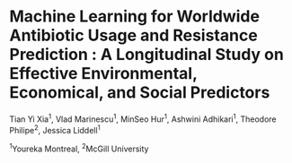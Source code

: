 # Machine Learning for Worldwide Antibiotic Usage and Resistance Prediction : A Longitudinal Study on Effective Environmental, Economical, and Social Predictors
Tian Yi Xia<sup>1</sup>, Vlad Marinescu<sup>1</sup>, MinSeo Hur<sup>1</sup>, Ashwini Adhikari<sup>1</sup>, Theodore Philipe<sup>2</sup>, Jessica Liddell<sup>1</sup>   

<sup>1</sup>Youreka Montreal, <sup>2</sup>McGill University
